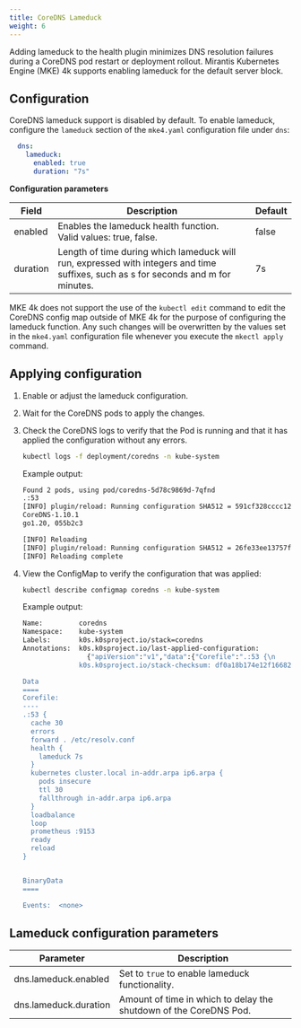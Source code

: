 ```yaml
---
title: CoreDNS Lameduck
weight: 6
---
```


Adding lameduck to the health plugin minimizes DNS resolution failures during a CoreDNS pod restart or deployment rollout. 
Mirantis Kubernetes Engine (MKE) 4k supports enabling lameduck for the default server block.


## Configuration

CoreDNS lameduck support is disabled by default. To enable lameduck, configure
the `lameduck` section of the `mke4.yaml` configuration file under `dns`:

```yaml
  dns:
    lameduck:
      enabled: true
      duration: "7s"
```

**Configuration parameters**

| Field                      | Description                                                             | Default |
|----------------------------|-------------------------------------------------------------------------|---------|
| enabled                    | Enables the lameduck health function.<br/>  Valid values: true, false.  | false   |
| duration                   | Length of time during which lameduck will run, expressed with integers and time suffixes, such as s for seconds and m for minutes.                                            | 7s      |


<callout type="info"> MKE 4k does not support the use of the `kubectl edit`
command to edit the CoreDNS config map outside of MKE 4k for the purpose of
configuring the lameduck function. Any such changes will be overwritten by the
values set in the `mke4.yaml` configuration file whenever you execute the
`mkectl apply` command.</callout>

## Applying configuration

1. Enable or adjust the lameduck configuration.
2. Wait for the CoreDNS pods to apply the changes.
3. Check the CoreDNS logs to verify that the Pod is running and that it has
   applied the configuration without any errors.

   ```bash
   kubectl logs -f deployment/coredns -n kube-system
   ```

   Example output:

   ```bash
   Found 2 pods, using pod/coredns-5d78c9869d-7qfnd
   .:53
   [INFO] plugin/reload: Running configuration SHA512 = 591cf328cccc12bc490481273e738df59329c62c0b729d94e8b61db9961c2fa5f046dd37f1cf888b953814040d180f52594972691cd6ff41be96639138a43908
   CoreDNS-1.10.1
   go1.20, 055b2c3

   [INFO] Reloading
   [INFO] plugin/reload: Running configuration SHA512 = 26fe33ee13757f04c8c9a1caebd7c6f0614306c92089ea215f1a8663f95ff1e673d4fa5de544b31492231923d4679370ce8735823ce3b5e65e5c23a9029c4512
   [INFO] Reloading complete
   ```
4. View the ConfigMap to verify the configuration that was applied:

   ```bash
   kubectl describe configmap coredns -n kube-system
   ```

   Example output:

   ```bash
   Name:         coredns
   Namespace:    kube-system
   Labels:       k0s.k0sproject.io/stack=coredns
   Annotations:  k0s.k0sproject.io/last-applied-configuration:
                   {"apiVersion":"v1","data":{"Corefile":".:53 {\n    errors\n    health\n    ready\n    kubernetes cluster.local in-addr.arpa ip6.arpa {\n  ...
                 k0s.k0sproject.io/stack-checksum: df0a18b174e12f166824f894f447d08f

   Data
   ====
   Corefile:
   ----
   .:53 {
     cache 30
     errors
     forward . /etc/resolv.conf
     health {
       lameduck 7s
     }
     kubernetes cluster.local in-addr.arpa ip6.arpa {
       pods insecure
       ttl 30
       fallthrough in-addr.arpa ip6.arpa
     }
     loadbalance
     loop
     prometheus :9153
     ready
     reload
   }


   BinaryData
   ====

   Events:  <none>
   ```



## Lameduck configuration parameters

| Parameter                                                 | Description                                                                                                                                                                                                                                                                                                                                                                                                                |
|-------------------------------------------------------|----------------------------------------------------------------------------------------------------------------------------------------------------------------------------------------------------------------------------------------------------------------------------------------------------------------------------------------------------------------------------------------------------------------------|
| dns.lameduck.enabled     |  Set to `true` to enable lameduck functionality.                                                                                                                                                                                                                                                                                                                                                                   |
| dns.lameduck.duration    |  Amount of time in which to delay the shutdown of the CoreDNS Pod.                                                                                                                                                                                                                                                                                                                                                                                       |

